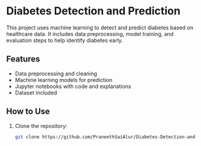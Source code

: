 # Diabetes Detection and Prediction

This project uses machine learning to detect and predict diabetes based on healthcare data. It includes data preprocessing, model training, and evaluation steps to help identify diabetes early.

## Features
- Data preprocessing and cleaning
- Machine learning models for prediction
- Jupyter notebooks with code and explanations
- Dataset included

## How to Use
1. Clone the repository:
   ```bash
   git clone https://github.com/PraneethSaiAlur/Diabetes-Detection-and-Prediction.git
